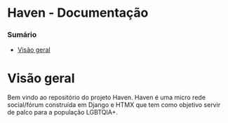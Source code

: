 # Haven - Documentação

### Sumário

* [Visão geral](#visão-geral)

# Visão geral

Bem vindo ao repositório do projeto Haven. Haven é uma micro rede social/fórum construída em Django e HTMX que tem como objetivo servir de palco para a população LGBTQIA+.



